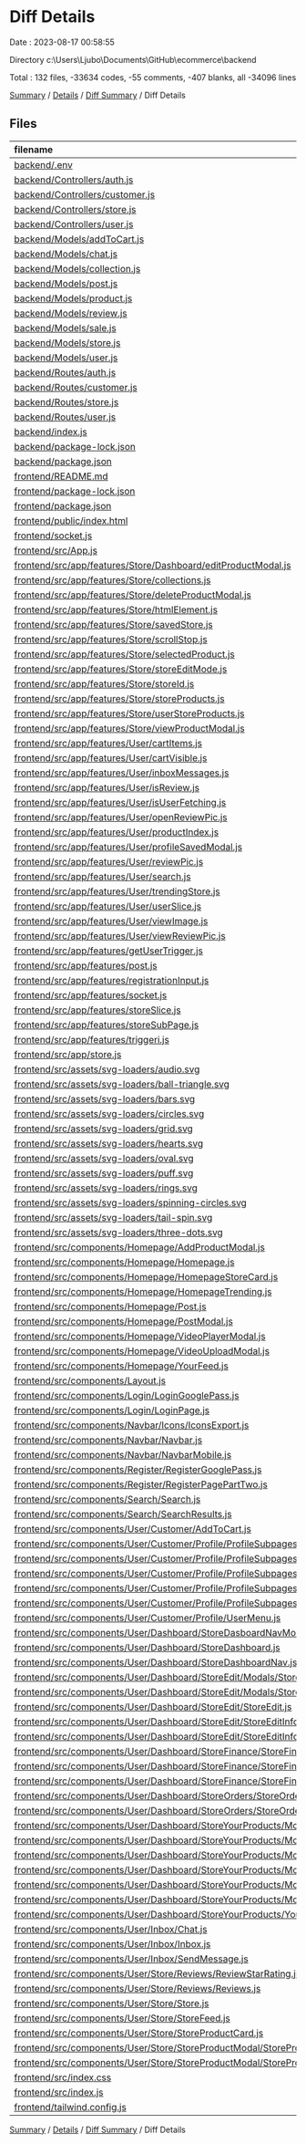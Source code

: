# Diff Details

Date : 2023-08-17 00:58:55

Directory c:\\Users\\Ljubo\\Documents\\GitHub\\ecommerce\\backend

Total : 132 files,  -33634 codes, -55 comments, -407 blanks, all -34096 lines

[Summary](results.md) / [Details](details.md) / [Diff Summary](diff.md) / Diff Details

## Files
| filename | language | code | comment | blank | total |
| :--- | :--- | ---: | ---: | ---: | ---: |
| [backend/.env](/backend/.env) | Properties | 3 | 0 | 0 | 3 |
| [backend/Controllers/auth.js](/backend/Controllers/auth.js) | JavaScript | 65 | 0 | 10 | 75 |
| [backend/Controllers/customer.js](/backend/Controllers/customer.js) | JavaScript | 536 | 99 | 133 | 768 |
| [backend/Controllers/store.js](/backend/Controllers/store.js) | JavaScript | 514 | 33 | 138 | 685 |
| [backend/Controllers/user.js](/backend/Controllers/user.js) | JavaScript | 90 | 39 | 29 | 158 |
| [backend/Models/addToCart.js](/backend/Models/addToCart.js) | JavaScript | 6 | 0 | 4 | 10 |
| [backend/Models/chat.js](/backend/Models/chat.js) | JavaScript | 7 | 0 | 4 | 11 |
| [backend/Models/collection.js](/backend/Models/collection.js) | JavaScript | 9 | 0 | 4 | 13 |
| [backend/Models/post.js](/backend/Models/post.js) | JavaScript | 20 | 0 | 5 | 25 |
| [backend/Models/product.js](/backend/Models/product.js) | JavaScript | 19 | 0 | 5 | 24 |
| [backend/Models/review.js](/backend/Models/review.js) | JavaScript | 10 | 0 | 4 | 14 |
| [backend/Models/sale.js](/backend/Models/sale.js) | JavaScript | 14 | 0 | 4 | 18 |
| [backend/Models/store.js](/backend/Models/store.js) | JavaScript | 15 | 0 | 4 | 19 |
| [backend/Models/user.js](/backend/Models/user.js) | JavaScript | 31 | 0 | 4 | 35 |
| [backend/Routes/auth.js](/backend/Routes/auth.js) | JavaScript | 7 | 0 | 6 | 13 |
| [backend/Routes/customer.js](/backend/Routes/customer.js) | JavaScript | 67 | 0 | 4 | 71 |
| [backend/Routes/store.js](/backend/Routes/store.js) | JavaScript | 70 | 2 | 28 | 100 |
| [backend/Routes/user.js](/backend/Routes/user.js) | JavaScript | 15 | 1 | 9 | 25 |
| [backend/index.js](/backend/index.js) | JavaScript | 58 | 1 | 10 | 69 |
| [backend/package-lock.json](/backend/package-lock.json) | JSON | 7,053 | 0 | 1 | 7,054 |
| [backend/package.json](/backend/package.json) | JSON | 28 | 0 | 1 | 29 |
| [frontend/README.md](/frontend/README.md) | Markdown | -38 | 0 | -33 | -71 |
| [frontend/package-lock.json](/frontend/package-lock.json) | JSON | -31,210 | 0 | -1 | -31,211 |
| [frontend/package.json](/frontend/package.json) | JSON | -62 | 0 | -1 | -63 |
| [frontend/public/index.html](/frontend/public/index.html) | HTML | -26 | -23 | -2 | -51 |
| [frontend/socket.js](/frontend/socket.js) | JavaScript | -3 | 0 | -3 | -6 |
| [frontend/src/App.js](/frontend/src/App.js) | JavaScript | -162 | -3 | -18 | -183 |
| [frontend/src/app/features/Store/Dashboard/editProductModal.js](/frontend/src/app/features/Store/Dashboard/editProductModal.js) | JavaScript | -15 | 0 | -5 | -20 |
| [frontend/src/app/features/Store/collections.js](/frontend/src/app/features/Store/collections.js) | JavaScript | -20 | 0 | -5 | -25 |
| [frontend/src/app/features/Store/deleteProductModal.js](/frontend/src/app/features/Store/deleteProductModal.js) | JavaScript | -15 | 0 | -5 | -20 |
| [frontend/src/app/features/Store/htmlElement.js](/frontend/src/app/features/Store/htmlElement.js) | JavaScript | -15 | 0 | -5 | -20 |
| [frontend/src/app/features/Store/savedStore.js](/frontend/src/app/features/Store/savedStore.js) | JavaScript | -15 | 0 | -5 | -20 |
| [frontend/src/app/features/Store/scrollStop.js](/frontend/src/app/features/Store/scrollStop.js) | JavaScript | -15 | 0 | -5 | -20 |
| [frontend/src/app/features/Store/selectedProduct.js](/frontend/src/app/features/Store/selectedProduct.js) | JavaScript | -15 | 0 | -5 | -20 |
| [frontend/src/app/features/Store/storeEditMode.js](/frontend/src/app/features/Store/storeEditMode.js) | JavaScript | -15 | 0 | -5 | -20 |
| [frontend/src/app/features/Store/storeId.js](/frontend/src/app/features/Store/storeId.js) | JavaScript | -15 | 0 | -5 | -20 |
| [frontend/src/app/features/Store/storeProducts.js](/frontend/src/app/features/Store/storeProducts.js) | JavaScript | -15 | 0 | -5 | -20 |
| [frontend/src/app/features/Store/userStoreProducts.js](/frontend/src/app/features/Store/userStoreProducts.js) | JavaScript | -15 | 0 | -5 | -20 |
| [frontend/src/app/features/Store/viewProductModal.js](/frontend/src/app/features/Store/viewProductModal.js) | JavaScript | -15 | 0 | -5 | -20 |
| [frontend/src/app/features/User/cartItems.js](/frontend/src/app/features/User/cartItems.js) | JavaScript | -23 | 0 | -7 | -30 |
| [frontend/src/app/features/User/cartVisible.js](/frontend/src/app/features/User/cartVisible.js) | JavaScript | -15 | 0 | -5 | -20 |
| [frontend/src/app/features/User/inboxMessages.js](/frontend/src/app/features/User/inboxMessages.js) | JavaScript | -21 | 0 | -5 | -26 |
| [frontend/src/app/features/User/isReview.js](/frontend/src/app/features/User/isReview.js) | JavaScript | -15 | 0 | -5 | -20 |
| [frontend/src/app/features/User/isUserFetching.js](/frontend/src/app/features/User/isUserFetching.js) | JavaScript | -15 | 0 | -5 | -20 |
| [frontend/src/app/features/User/openReviewPic.js](/frontend/src/app/features/User/openReviewPic.js) | JavaScript | -15 | 0 | -5 | -20 |
| [frontend/src/app/features/User/productIndex.js](/frontend/src/app/features/User/productIndex.js) | JavaScript | -15 | 0 | -5 | -20 |
| [frontend/src/app/features/User/profileSavedModal.js](/frontend/src/app/features/User/profileSavedModal.js) | JavaScript | -15 | 0 | -5 | -20 |
| [frontend/src/app/features/User/reviewPic.js](/frontend/src/app/features/User/reviewPic.js) | JavaScript | -22 | 0 | -5 | -27 |
| [frontend/src/app/features/User/search.js](/frontend/src/app/features/User/search.js) | JavaScript | -26 | 0 | -5 | -31 |
| [frontend/src/app/features/User/trendingStore.js](/frontend/src/app/features/User/trendingStore.js) | JavaScript | -28 | -1 | -7 | -36 |
| [frontend/src/app/features/User/userSlice.js](/frontend/src/app/features/User/userSlice.js) | JavaScript | -54 | -2 | -9 | -65 |
| [frontend/src/app/features/User/viewImage.js](/frontend/src/app/features/User/viewImage.js) | JavaScript | -15 | 0 | -5 | -20 |
| [frontend/src/app/features/User/viewReviewPic.js](/frontend/src/app/features/User/viewReviewPic.js) | JavaScript | -15 | 0 | -5 | -20 |
| [frontend/src/app/features/getUserTrigger.js](/frontend/src/app/features/getUserTrigger.js) | JavaScript | -15 | 0 | -5 | -20 |
| [frontend/src/app/features/post.js](/frontend/src/app/features/post.js) | JavaScript | -49 | 0 | -4 | -53 |
| [frontend/src/app/features/registrationInput.js](/frontend/src/app/features/registrationInput.js) | JavaScript | -15 | 0 | -4 | -19 |
| [frontend/src/app/features/socket.js](/frontend/src/app/features/socket.js) | JavaScript | -15 | 0 | -4 | -19 |
| [frontend/src/app/features/storeSlice.js](/frontend/src/app/features/storeSlice.js) | JavaScript | -15 | 0 | -4 | -19 |
| [frontend/src/app/features/storeSubPage.js](/frontend/src/app/features/storeSubPage.js) | JavaScript | -15 | 0 | -5 | -20 |
| [frontend/src/app/features/triggeri.js](/frontend/src/app/features/triggeri.js) | JavaScript | -65 | 0 | -5 | -70 |
| [frontend/src/app/store.js](/frontend/src/app/store.js) | JavaScript | -71 | 0 | -1 | -72 |
| [frontend/src/assets/svg-loaders/audio.svg](/frontend/src/assets/svg-loaders/audio.svg) | XML | -28 | -1 | 0 | -29 |
| [frontend/src/assets/svg-loaders/ball-triangle.svg](/frontend/src/assets/svg-loaders/ball-triangle.svg) | XML | -45 | -2 | 0 | -47 |
| [frontend/src/assets/svg-loaders/bars.svg](/frontend/src/assets/svg-loaders/bars.svg) | XML | -52 | 0 | -1 | -53 |
| [frontend/src/assets/svg-loaders/circles.svg](/frontend/src/assets/svg-loaders/circles.svg) | XML | -20 | 0 | -1 | -21 |
| [frontend/src/assets/svg-loaders/grid.svg](/frontend/src/assets/svg-loaders/grid.svg) | XML | -56 | 0 | -1 | -57 |
| [frontend/src/assets/svg-loaders/hearts.svg](/frontend/src/assets/svg-loaders/hearts.svg) | XML | -17 | -1 | -1 | -19 |
| [frontend/src/assets/svg-loaders/oval.svg](/frontend/src/assets/svg-loaders/oval.svg) | XML | -16 | -1 | 0 | -17 |
| [frontend/src/assets/svg-loaders/puff.svg](/frontend/src/assets/svg-loaders/puff.svg) | XML | -36 | -1 | 0 | -37 |
| [frontend/src/assets/svg-loaders/rings.svg](/frontend/src/assets/svg-loaders/rings.svg) | XML | -41 | -1 | 0 | -42 |
| [frontend/src/assets/svg-loaders/spinning-circles.svg](/frontend/src/assets/svg-loaders/spinning-circles.svg) | XML | -54 | -1 | 0 | -55 |
| [frontend/src/assets/svg-loaders/tail-spin.svg](/frontend/src/assets/svg-loaders/tail-spin.svg) | XML | -31 | -1 | -1 | -33 |
| [frontend/src/assets/svg-loaders/three-dots.svg](/frontend/src/assets/svg-loaders/three-dots.svg) | XML | -32 | -1 | -1 | -34 |
| [frontend/src/components/Homepage/AddProductModal.js](/frontend/src/components/Homepage/AddProductModal.js) | JavaScript | -89 | 0 | -3 | -92 |
| [frontend/src/components/Homepage/Homepage.js](/frontend/src/components/Homepage/Homepage.js) | JavaScript | -104 | -1 | -8 | -113 |
| [frontend/src/components/Homepage/HomepageStoreCard.js](/frontend/src/components/Homepage/HomepageStoreCard.js) | JavaScript | -26 | -24 | -3 | -53 |
| [frontend/src/components/Homepage/HomepageTrending.js](/frontend/src/components/Homepage/HomepageTrending.js) | JavaScript | -73 | 0 | -5 | -78 |
| [frontend/src/components/Homepage/Post.js](/frontend/src/components/Homepage/Post.js) | JavaScript | -318 | 0 | -8 | -326 |
| [frontend/src/components/Homepage/PostModal.js](/frontend/src/components/Homepage/PostModal.js) | JavaScript | -437 | 0 | -14 | -451 |
| [frontend/src/components/Homepage/VideoPlayerModal.js](/frontend/src/components/Homepage/VideoPlayerModal.js) | JavaScript | -57 | 0 | -3 | -60 |
| [frontend/src/components/Homepage/VideoUploadModal.js](/frontend/src/components/Homepage/VideoUploadModal.js) | JavaScript | -146 | -2 | -6 | -154 |
| [frontend/src/components/Homepage/YourFeed.js](/frontend/src/components/Homepage/YourFeed.js) | JavaScript | -439 | 0 | -14 | -453 |
| [frontend/src/components/Layout.js](/frontend/src/components/Layout.js) | JavaScript | -86 | 0 | -10 | -96 |
| [frontend/src/components/Login/LoginGooglePass.js](/frontend/src/components/Login/LoginGooglePass.js) | JavaScript | -63 | 0 | -10 | -73 |
| [frontend/src/components/Login/LoginPage.js](/frontend/src/components/Login/LoginPage.js) | JavaScript | -110 | 0 | -7 | -117 |
| [frontend/src/components/Navbar/Icons/IconsExport.js](/frontend/src/components/Navbar/Icons/IconsExport.js) | JavaScript | -190 | 0 | -11 | -201 |
| [frontend/src/components/Navbar/Navbar.js](/frontend/src/components/Navbar/Navbar.js) | JavaScript | -261 | 0 | -7 | -268 |
| [frontend/src/components/Navbar/NavbarMobile.js](/frontend/src/components/Navbar/NavbarMobile.js) | JavaScript | -406 | -5 | -11 | -422 |
| [frontend/src/components/Register/RegisterGooglePass.js](/frontend/src/components/Register/RegisterGooglePass.js) | JavaScript | -92 | 0 | -8 | -100 |
| [frontend/src/components/Register/RegisterPagePartTwo.js](/frontend/src/components/Register/RegisterPagePartTwo.js) | JavaScript | -137 | 0 | -8 | -145 |
| [frontend/src/components/Search/Search.js](/frontend/src/components/Search/Search.js) | JavaScript | -305 | -16 | -16 | -337 |
| [frontend/src/components/Search/SearchResults.js](/frontend/src/components/Search/SearchResults.js) | JavaScript | -52 | 0 | -3 | -55 |
| [frontend/src/components/User/Customer/AddToCart.js](/frontend/src/components/User/Customer/AddToCart.js) | JavaScript | -229 | -21 | -16 | -266 |
| [frontend/src/components/User/Customer/Profile/ProfileSubpages/ManageFollowers.js](/frontend/src/components/User/Customer/Profile/ProfileSubpages/ManageFollowers.js) | JavaScript | -130 | 0 | -8 | -138 |
| [frontend/src/components/User/Customer/Profile/ProfileSubpages/OrderHistory.js](/frontend/src/components/User/Customer/Profile/ProfileSubpages/OrderHistory.js) | JavaScript | -268 | 0 | -10 | -278 |
| [frontend/src/components/User/Customer/Profile/ProfileSubpages/OrderHistoryModal.js](/frontend/src/components/User/Customer/Profile/ProfileSubpages/OrderHistoryModal.js) | JavaScript | -175 | 0 | -7 | -182 |
| [frontend/src/components/User/Customer/Profile/ProfileSubpages/Profile.js](/frontend/src/components/User/Customer/Profile/ProfileSubpages/Profile.js) | JavaScript | -157 | 0 | -10 | -167 |
| [frontend/src/components/User/Customer/Profile/ProfileSubpages/ShippingDetails.js](/frontend/src/components/User/Customer/Profile/ProfileSubpages/ShippingDetails.js) | JavaScript | -108 | 0 | -7 | -115 |
| [frontend/src/components/User/Customer/Profile/UserMenu.js](/frontend/src/components/User/Customer/Profile/UserMenu.js) | JavaScript | -131 | 0 | -2 | -133 |
| [frontend/src/components/User/Dashboard/StoreDasboardNavMobile.js](/frontend/src/components/User/Dashboard/StoreDasboardNavMobile.js) | JavaScript | -144 | 0 | -4 | -148 |
| [frontend/src/components/User/Dashboard/StoreDashboard.js](/frontend/src/components/User/Dashboard/StoreDashboard.js) | JavaScript | -49 | 0 | -5 | -54 |
| [frontend/src/components/User/Dashboard/StoreDashboardNav.js](/frontend/src/components/User/Dashboard/StoreDashboardNav.js) | JavaScript | -171 | 0 | -5 | -176 |
| [frontend/src/components/User/Dashboard/StoreEdit/Modals/StoreDeleteProductModal.js](/frontend/src/components/User/Dashboard/StoreEdit/Modals/StoreDeleteProductModal.js) | JavaScript | -57 | 0 | -5 | -62 |
| [frontend/src/components/User/Dashboard/StoreEdit/Modals/StoreSavedModal.js](/frontend/src/components/User/Dashboard/StoreEdit/Modals/StoreSavedModal.js) | JavaScript | -38 | 0 | -4 | -42 |
| [frontend/src/components/User/Dashboard/StoreEdit/StoreEdit.js](/frontend/src/components/User/Dashboard/StoreEdit/StoreEdit.js) | JavaScript | -164 | -18 | -12 | -194 |
| [frontend/src/components/User/Dashboard/StoreEdit/StoreEditInfo.js](/frontend/src/components/User/Dashboard/StoreEdit/StoreEditInfo.js) | JavaScript | -75 | -1 | -5 | -81 |
| [frontend/src/components/User/Dashboard/StoreEdit/StoreEditInfoInputs.js](/frontend/src/components/User/Dashboard/StoreEdit/StoreEditInfoInputs.js) | JavaScript | -149 | -2 | -7 | -158 |
| [frontend/src/components/User/Dashboard/StoreFinance/StoreFinance.js](/frontend/src/components/User/Dashboard/StoreFinance/StoreFinance.js) | JavaScript | -54 | -1 | -6 | -61 |
| [frontend/src/components/User/Dashboard/StoreFinance/StoreFinanceLast5Sales.js](/frontend/src/components/User/Dashboard/StoreFinance/StoreFinanceLast5Sales.js) | JavaScript | -74 | 0 | -5 | -79 |
| [frontend/src/components/User/Dashboard/StoreFinance/StoreFinanceSales.js](/frontend/src/components/User/Dashboard/StoreFinance/StoreFinanceSales.js) | JavaScript | -106 | -1 | -9 | -116 |
| [frontend/src/components/User/Dashboard/StoreOrders/StoreOrders.js](/frontend/src/components/User/Dashboard/StoreOrders/StoreOrders.js) | JavaScript | -243 | -5 | -10 | -258 |
| [frontend/src/components/User/Dashboard/StoreOrders/StoreOrdersModal.js](/frontend/src/components/User/Dashboard/StoreOrders/StoreOrdersModal.js) | JavaScript | -161 | 0 | -8 | -169 |
| [frontend/src/components/User/Dashboard/StoreYourProducts/Modals/AddCollectionModal/Add.js](/frontend/src/components/User/Dashboard/StoreYourProducts/Modals/AddCollectionModal/Add.js) | JavaScript | -34 | 0 | -4 | -38 |
| [frontend/src/components/User/Dashboard/StoreYourProducts/Modals/AddCollectionModal/AddCollectionModal.js](/frontend/src/components/User/Dashboard/StoreYourProducts/Modals/AddCollectionModal/AddCollectionModal.js) | JavaScript | -199 | -1 | -7 | -207 |
| [frontend/src/components/User/Dashboard/StoreYourProducts/Modals/AddProductModal/AddProductInputs.js](/frontend/src/components/User/Dashboard/StoreYourProducts/Modals/AddProductModal/AddProductInputs.js) | JavaScript | -277 | -4 | -13 | -294 |
| [frontend/src/components/User/Dashboard/StoreYourProducts/Modals/AddProductModal/AddProductModal.js](/frontend/src/components/User/Dashboard/StoreYourProducts/Modals/AddProductModal/AddProductModal.js) | JavaScript | -51 | -1 | -4 | -56 |
| [frontend/src/components/User/Dashboard/StoreYourProducts/Modals/EditProductModal/EditProductInputs.js](/frontend/src/components/User/Dashboard/StoreYourProducts/Modals/EditProductModal/EditProductInputs.js) | JavaScript | -273 | -5 | -14 | -292 |
| [frontend/src/components/User/Dashboard/StoreYourProducts/Modals/EditProductModal/EditProductModal.js](/frontend/src/components/User/Dashboard/StoreYourProducts/Modals/EditProductModal/EditProductModal.js) | JavaScript | -73 | -2 | -6 | -81 |
| [frontend/src/components/User/Dashboard/StoreYourProducts/YourProducts.js](/frontend/src/components/User/Dashboard/StoreYourProducts/YourProducts.js) | JavaScript | -245 | -12 | -24 | -281 |
| [frontend/src/components/User/Inbox/Chat.js](/frontend/src/components/User/Inbox/Chat.js) | JavaScript | -107 | -1 | -8 | -116 |
| [frontend/src/components/User/Inbox/Inbox.js](/frontend/src/components/User/Inbox/Inbox.js) | JavaScript | -196 | -8 | -20 | -224 |
| [frontend/src/components/User/Inbox/SendMessage.js](/frontend/src/components/User/Inbox/SendMessage.js) | JavaScript | -172 | -3 | -7 | -182 |
| [frontend/src/components/User/Store/Reviews/ReviewStarRating.js](/frontend/src/components/User/Store/Reviews/ReviewStarRating.js) | JavaScript | -47 | 0 | -5 | -52 |
| [frontend/src/components/User/Store/Reviews/Reviews.js](/frontend/src/components/User/Store/Reviews/Reviews.js) | JavaScript | -281 | -8 | -20 | -309 |
| [frontend/src/components/User/Store/Store.js](/frontend/src/components/User/Store/Store.js) | JavaScript | -270 | -26 | -15 | -311 |
| [frontend/src/components/User/Store/StoreFeed.js](/frontend/src/components/User/Store/StoreFeed.js) | JavaScript | -70 | 0 | -7 | -77 |
| [frontend/src/components/User/Store/StoreProductCard.js](/frontend/src/components/User/Store/StoreProductCard.js) | JavaScript | -143 | -2 | -9 | -154 |
| [frontend/src/components/User/Store/StoreProductModal/StoreProductModal.js](/frontend/src/components/User/Store/StoreProductModal/StoreProductModal.js) | JavaScript | -257 | -3 | -12 | -272 |
| [frontend/src/components/User/Store/StoreProductModal/StoreProductPictures.js](/frontend/src/components/User/Store/StoreProductModal/StoreProductPictures.js) | JavaScript | -332 | -1 | -9 | -342 |
| [frontend/src/index.css](/frontend/src/index.css) | CSS | -472 | -16 | -92 | -580 |
| [frontend/src/index.js](/frontend/src/index.js) | JavaScript | -18 | 0 | -2 | -20 |
| [frontend/tailwind.config.js](/frontend/tailwind.config.js) | JavaScript | -12 | -1 | -2 | -15 |

[Summary](results.md) / [Details](details.md) / [Diff Summary](diff.md) / Diff Details